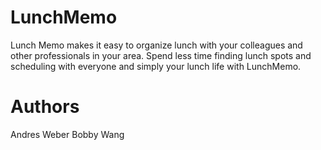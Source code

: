 # LunchMemo
Lunch Memo makes it easy to organize lunch with your colleagues and other professionals in your area.  Spend less time finding lunch spots and scheduling with everyone and simply your lunch life with LunchMemo.

# Authors
Andres Weber
Bobby Wang